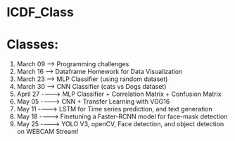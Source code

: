 # ICDF_Class

# Classes:

1. March 09 --> Programming challenges
2. March 16 --> Dataframe Homework for Data Visualization
3. March 23 --> MLP Classifier (using random dataset)
4. March 30 --> CNN Classifier (cats vs Dogs dataset)
5. April 27 ----> MLP Classifier + Correlation Matrix + Confusion Matrix
6. May 05 ----> CNN + Transfer Learning with VGG16
7. May 11 ----> LSTM for Time series prediction, and text generation
8. May 18 ----> Finetuning a Faster-RCNN model for face-mask detection
9. May 25 ----> YOLO V3, openCV, Face detection, and object detection on WEBCAM Stream!
